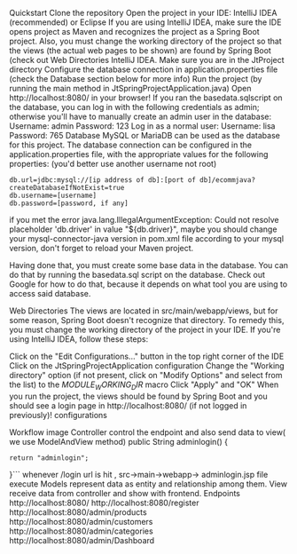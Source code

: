 Quickstart
Clone the repository
Open the project in your IDE: IntelliJ IDEA (recommended) or Eclipse
If you are using IntelliJ IDEA, make sure the IDE opens project as Maven and recognizes the project as a Spring Boot project. Also, you must change the working directory of the project so that the views (the actual web pages to be shown) are found by Spring Boot (check out Web Directories IntelliJ IDEA.
Make sure you are in the JtProject directory
Configure the database connection in application.properties file (check the Database section below for more info)
Run the project (by running the main method in JtSpringProjectApplication.java)
Open http://localhost:8080/ in your browser!
If you ran the basedata.sqlscript on the database, you can log in with the following credentials as admin; otherwise you'll have to manually create an admin user in the database:
Username: admin
Password: 123
Log in as a normal user:
Username: lisa
Password: 765
Database
MySQL or MariaDB can be used as the database for this project. The database connection can be configured in the application.properties file, with the appropriate values for the following properties: (you'd better use another username not root)

    db.url=jdbc:mysql://[ip address of db]:[port of db]/ecommjava?createDatabaseIfNotExist=true
    db.username=[username]
    db.password=[password, if any]
if you met the error java.lang.IllegalArgumentException: Could not resolve placeholder 'db.driver' in value "${db.driver}", maybe you should change your mysql-connector-java version in pom.xml file according to your mysql version, don't forget to reload your Maven project.

Having done that, you must create some base data in the database. You can do that by running the basedata.sql script on the database. Check out Google for how to do that, because it depends on what tool you are using to access said database.

Web Directories
The views are located in src/main/webapp/views, but for some reason, Spring Boot doesn't recognize that directory. To remedy this, you must change the working directory of the project in your IDE. If you're using IntelliJ IDEA, follow these steps:

Click on the "Edit Configurations..." button in the top right corner of the IDE
Click on the JtSpringProjectApplication configuration
Change the "Working directory" option (if not present, click on "Modify Options" and select from the list) to the $MODULE_WORKING_DIR$ macro
Click "Apply" and "OK"
When you run the project, the views should be found by Spring Boot and you should see a login page in http://localhost:8080/ (if not logged in previously)! configurations

Workflow
image
Controller
control the endpoint and also send data to view( we use ModelAndView method)
  public String adminlogin() {
  	
  	return "adminlogin";
  }```
whenever /login url is hit , src->main->webapp-> adminlogin.jsp file execute
Models
represent data as entity and relationship among them.
View
receive data from controller and show with frontend.
Endpoints
http://localhost:8080/
http://localhost:8080/register
http://localhost:8080/admin/products
http://localhost:8080/admin/customers
http://localhost:8080/admin/categories
http://localhost:8080/admin/Dashboard




